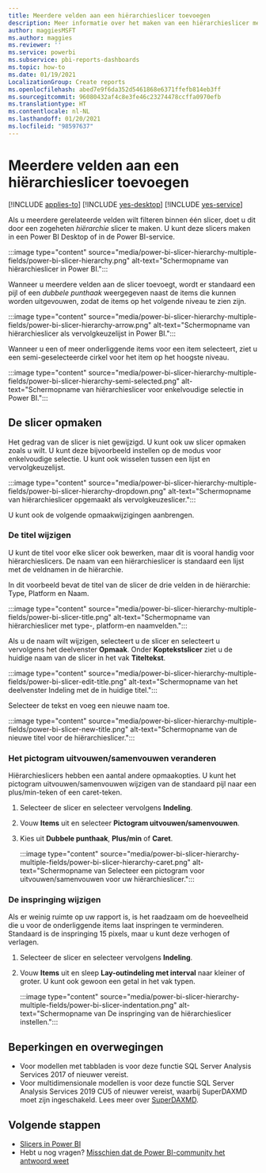 ```yaml
---
title: Meerdere velden aan een hiërarchieslicer toevoegen
description: Meer informatie over het maken van een hiërarchieslicer met meerdere velden in een hiërarchie.
author: maggiesMSFT
ms.author: maggies
ms.reviewer: ''
ms.service: powerbi
ms.subservice: pbi-reports-dashboards
ms.topic: how-to
ms.date: 01/19/2021
LocalizationGroup: Create reports
ms.openlocfilehash: abed7e9f6da352d5461868e6371ffefb814eb3ff
ms.sourcegitcommit: 96080432af4c8e3fe46c23274478ccffa0970efb
ms.translationtype: HT
ms.contentlocale: nl-NL
ms.lasthandoff: 01/20/2021
ms.locfileid: "98597637"
---
```

# <a name="add-multiple-fields-to-a-hierarchy-slicer"></a>Meerdere velden aan een hiërarchieslicer toevoegen

[!INCLUDE [applies-to](../includes/applies-to.md)] [!INCLUDE [yes-desktop](../includes/yes-desktop.md)] [!INCLUDE [yes-service](../includes/yes-service.md)]

Als u meerdere gerelateerde velden wilt filteren binnen één slicer, doet u dit door een zogeheten *hiërarchie* slicer te maken. U kunt deze slicers maken in een Power BI Desktop of in de Power BI-service.

:::image type="content" source="media/power-bi-slicer-hierarchy-multiple-fields/power-bi-slicer-hierarchy.png" alt-text="Schermopname van hiërarchieslicer in Power BI.":::

Wanneer u meerdere velden aan de slicer toevoegt, wordt er standaard een pijl of een *dubbele punthaak* weergegeven naast de items die kunnen worden uitgevouwen, zodat de items op het volgende niveau te zien zijn.

:::image type="content" source="media/power-bi-slicer-hierarchy-multiple-fields/power-bi-slicer-hierarchy-arrow.png" alt-text="Schermopname van hiërarchieslicer als vervolgkeuzelijst in Power BI.":::
 
 
Wanneer u een of meer onderliggende items voor een item selecteert, ziet u een semi-geselecteerde cirkel voor het item op het hoogste niveau.
 
:::image type="content" source="media/power-bi-slicer-hierarchy-multiple-fields/power-bi-slicer-hierarchy-semi-selected.png" alt-text="Schermopname van hiërarchieslicer voor enkelvoudige selectie in Power BI.":::

## <a name="format-the-slicer"></a>De slicer opmaken

Het gedrag van de slicer is niet gewijzigd. U kunt ook uw slicer opmaken zoals u wilt. U kunt deze bijvoorbeeld instellen op de modus voor enkelvoudige selectie. U kunt ook wisselen tussen een lijst en vervolgkeuzelijst. 

:::image type="content" source="media/power-bi-slicer-hierarchy-multiple-fields/power-bi-slicer-hierarchy-dropdown.png" alt-text="Schermopname van hiërarchieslicer opgemaakt als vervolgkeuzeslicer.":::

U kunt ook de volgende opmaakwijzigingen aanbrengen.

### <a name="change-the-title"></a>De titel wijzigen

U kunt de titel voor elke slicer ook bewerken, maar dit is vooral handig voor hiërarchieslicers. De naam van een hiërarchieslicer is standaard een lijst met de veldnamen in de hiërarchie.

In dit voorbeeld bevat de titel van de slicer de drie velden in de hiërarchie: Type, Platform en Naam.

:::image type="content" source="media/power-bi-slicer-hierarchy-multiple-fields/power-bi-slicer-title.png" alt-text="Schermopname van hiërarchieslicer met type-, platform-en naamvelden.":::

Als u de naam wilt wijzigen, selecteert u de slicer en selecteert u vervolgens het deelvenster **Opmaak**. Onder **Koptekstslicer** ziet u de huidige naam van de slicer in het vak **Titeltekst**.

:::image type="content" source="media/power-bi-slicer-hierarchy-multiple-fields/power-bi-slicer-edit-title.png" alt-text="Schermopname van het deelvenster Indeling met de in huidige titel.":::

Selecteer de tekst en voeg een nieuwe naam toe.

:::image type="content" source="media/power-bi-slicer-hierarchy-multiple-fields/power-bi-slicer-new-title.png" alt-text="Schermopname van de nieuwe titel voor de hiërarchieslicer.":::


### <a name="change-the-expandcollapse-icon"></a>Het pictogram uitvouwen/samenvouwen veranderen

Hiërarchieslicers hebben een aantal andere opmaakopties. U kunt het pictogram uitvouwen/samenvouwen wijzigen van de standaard pijl naar een plus/min-teken of een caret-teken.

1. Selecteer de slicer en selecteer vervolgens **Indeling**.
1. Vouw **Items** uit en selecteer **Pictogram uitvouwen/samenvouwen**.
1. Kies uit **Dubbele punthaak**, **Plus/min** of **Caret**.
 
    :::image type="content" source="media/power-bi-slicer-hierarchy-multiple-fields/power-bi-slicer-hierarchy-caret.png" alt-text="Schermopname van Selecteer een pictogram voor uitvouwen/samenvouwen voor uw hiërarchieslicer.":::
 
### <a name="change-the-indentation"></a>De inspringing wijzigen

Als er weinig ruimte op uw rapport is, is het raadzaam om de hoeveelheid die u voor de onderliggende items laat inspringen te verminderen. Standaard is de inspringing 15 pixels, maar u kunt deze verhogen of verlagen. 

1. Selecteer de slicer en selecteer vervolgens **Indeling**.
1. Vouw **Items** uit en sleep **Lay-outindeling met interval** naar kleiner of groter. U kunt ook gewoon een getal in het vak typen.

    :::image type="content" source="media/power-bi-slicer-hierarchy-multiple-fields/power-bi-slicer-indentation.png" alt-text="Schermopname van De inspringing van de hiërarchieslicer instellen.":::
    
## <a name="limitations-and-considerations"></a>Beperkingen en overwegingen

- Voor modellen met tabbladen is voor deze functie SQL Server Analysis Services 2017 of nieuwer vereist.
- Voor multidimensionale modellen is voor deze functie SQL Server Analysis Services 2019 CU5 of nieuwer vereist, waarbij SuperDAXMD moet zijn ingeschakeld. Lees meer over [SuperDAXMD](/analysis-services/multidimensional-models/dax-for-multidimensional-models#superdaxmd).

## <a name="next-steps"></a>Volgende stappen

- [Slicers in Power BI](../visuals/power-bi-visualization-slicers.md)
- Hebt u nog vragen? [Misschien dat de Power BI-community het antwoord weet](https://community.powerbi.com/)
